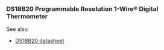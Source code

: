 ### DS18B20 Programmable Resolution 1-Wire® Digital Thermometer

See also:  
- [DS18B20 datasheet](https://cdn.sparkfun.com/datasheets/Sensors/Temp/DS18B20.pdf)  
